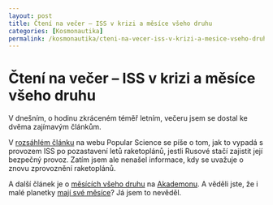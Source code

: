 ```yaml
---
layout: post
title: Čtení na večer – ISS v krizi a měsíce všeho druhu
categories: [Kosmonautika]
permalink: /kosmonautika/cteni-na-vecer-iss-v-krizi-a-mesice-vseho-druhu.html
---
```

# Čtení na večer – ISS v krizi a měsíce všeho druhu

V dnešním, o hodinu zkráceném téměř letním, večeru jsem se dostal ke dvěma zajímavým článkům.

V [rozsáhlém článku](http://www.popsci.com/popsci/aviation/article/0,12543,433530,00.html) na webu Popular Science se píše o tom, jak to vypadá s provozem ISS po pozastavení letů raketoplánů, jestli Rusové stačí zajistit její bezpečný provoz. Zatím jsem ale nenašel informace, kdy se uvažuje o znovu zprovoznění raketoplánů.

A další článek je o [měsících všeho druhu](http://www.akademon.cz/source/mesice.htm) na [Akademonu](http://www.akademon.cz/). A věděli jste, že i malé planetky [mají své měsíce](http://www.akademon.cz/source/mesice.htm#ip)? Já jsem to nevěděl.


